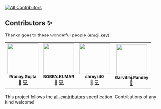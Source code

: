 
<!-- ALL-CONTRIBUTORS-BADGE:START - Do not remove or modify this section -->
[![All Contributors](https://img.shields.io/badge/all_contributors-4-orange.svg?style=flat-square)](#contributors-)
<!-- ALL-CONTRIBUTORS-BADGE:END -->
## Contributors ✨

Thanks goes to these wonderful people ([emoji key](https://allcontributors.org/docs/en/emoji-key)):

<!-- ALL-CONTRIBUTORS-LIST:START - Do not remove or modify this section -->
<!-- prettier-ignore-start -->
<!-- markdownlint-disable -->
<table>
  <tr>
    <td align="center"><a href="https://github.com/thepranaygupta"><img src="https://avatars.githubusercontent.com/u/64855541?v=4?s=100" width="100px;" alt=""/><br /><sub><b>Pranay Gupta</b></sub></a><br /><a href="#design-thepranaygupta" title="Design">🎨</a> <a href="https://github.com/Moosync/Moosync website/commits?author=thepranaygupta" title="Code">💻</a></td>
    <td align="center"><a href="https://github.com/kashyap1905"><img src="https://avatars.githubusercontent.com/u/87887741?v=4?s=100" width="100px;" alt=""/><br /><sub><b>BOBBY KUMAR</b></sub></a><br /><a href="#design-kashyap1905" title="Design">🎨</a> <a href="https://github.com/Moosync/Moosync website/commits?author=kashyap1905" title="Code">💻</a></td>
    <td align="center"><a href="https://github.com/shreya40"><img src="https://avatars.githubusercontent.com/u/88774355?v=4?s=100" width="100px;" alt=""/><br /><sub><b>shreya40</b></sub></a><br /><a href="#design-shreya40" title="Design">🎨</a> <a href="https://github.com/Moosync/Moosync website/commits?author=shreya40" title="Code">💻</a></td>
    <td align="center"><a href="https://www.linkedin.com/in/garvitraj-pandey-5b1311155/"><img src="https://avatars.githubusercontent.com/u/62978449?v=4?s=100" width="100px;" alt=""/><br /><sub><b>Garvitraj Pandey</b></sub></a><br /><a href="#design-garvitraj" title="Design">🎨</a></td>
  </tr>
</table>

<!-- markdownlint-restore -->
<!-- prettier-ignore-end -->

<!-- ALL-CONTRIBUTORS-LIST:END -->

This project follows the [all-contributors](https://github.com/all-contributors/all-contributors) specification. Contributions of any kind welcome!